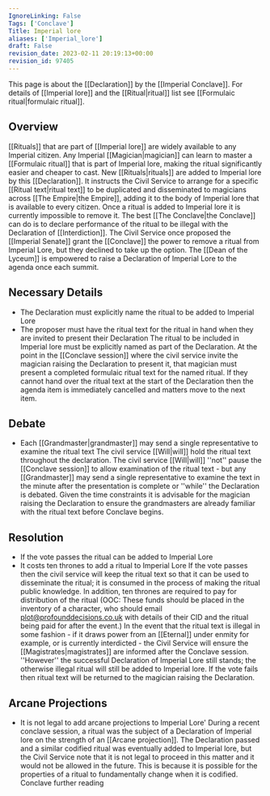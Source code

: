 ```yaml
---
IgnoreLinking: False
Tags: ['Conclave']
Title: Imperial lore
aliases: ['Imperial_lore']
draft: False
revision_date: 2023-02-11 20:19:13+00:00
revision_id: 97405
---
```


This page is about the [[Declaration]] by the [[Imperial Conclave]]. For details of [[Imperial lore]] and the [[Ritual|ritual]] list see [[Formulaic ritual|formulaic ritual]].
## Overview
[[Rituals]] that are part of [[Imperial lore]] are widely available to any Imperial citizen. Any Imperial [[Magician|magician]] can learn to master a [[Formulaic ritual]] that is part of Imperial lore, making the ritual significantly easier and cheaper to cast. New [[Rituals|rituals]] are added to Imperial lore by this [[Declaration]]. It instructs the Civil Service to arrange for a specific [[Ritual text|ritual text]] to be duplicated and disseminated to magicians across [[The Empire|the Empire]], adding it to the body of Imperial lore that is available to every citizen.
Once a ritual is added to Imperial lore it is currently impossible to remove it. The best [[The Conclave|the Conclave]] can do is to declare performance of the ritual to be illegal with the Declaration of [[Interdiction]]. The Civil Service once proposed the [[Imperial Senate]] grant the [[Conclave]] the power to remove a ritual from Imperial Lore, but they declined to take up the option.
The [[Dean of the Lyceum]] is empowered to raise a Declaration of Imperial Lore to the agenda once each summit.
## Necessary Details
* The Declaration must explicitly name the ritual to be added to Imperial Lore
* The proposer must have the ritual text for the ritual in hand when they are invited to present their Declaration
The ritual to be included in Imperial lore must be explicitly named as part of the Declaration. At the point in the [[Conclave session]] where the civil service invite the magician raising the Declaration to present it, that magician must present a completed formulaic ritual text for the named ritual. If they cannot hand over the ritual text at the start of the Declaration then the agenda item is immediately cancelled and matters move to the next item.
## Debate
* Each [[Grandmaster|grandmaster]] may send a single representative to examine the ritual text
The civil service [[Will|will]] hold the ritual text throughout the declaration. The civil service [[Will|will]] ''not'' pause the [[Conclave session]] to allow examination of the ritual text - but any [[Grandmaster]] may send a single representative to examine the text in the minute after the presentation is complete or ''while'' the Declaration is debated. Given the time constraints it is advisable for the magician raising the Declaration to ensure the grandmasters are already familiar with the ritual text before Conclave begins.
## Resolution
* If the vote passes the ritual can be added to Imperial Lore
* It costs ten thrones to add a ritual to Imperial Lore
If the vote passes then the civil service will keep the ritual text so that it can be used to disseminate the ritual; it is consumed in the process of making the ritual public knowledge. In addition, ten thrones are required to pay for distribution of the ritual (OOC: These funds should be placed in the inventory of a character, who should email plot@profounddecisions.co.uk with details of their CID and the ritual being paid for after the event.)
In the event that the ritual text is illegal in some fashion - if it draws power from an [[Eternal]] under enmity for example, or is currently interdicted - the Civil Service will ensure the [[Magistrates|magistrates]] are informed after the Conclave session. ''However'' the successful Declaration of Imperial Lore still stands; the otherwise illegal ritual will still be added to Imperial lore.
If the vote fails then ritual text will be returned to the magician raising the Declaration. 
## Arcane Projections
* It is not legal to add arcane projections to Imperial Lore'
During a recent conclave session, a ritual was the subject of a Declaration of Imperial lore on the strength of an [[Arcane projection]]. The Declaration passed and a similar codified ritual was eventually added to Imperial lore, but the Civil Service note that it is not legal to proceed in this matter and it would not be allowed in the future. This is because it is possible for the properties of a ritual to fundamentally change when it is codified.
Conclave further reading